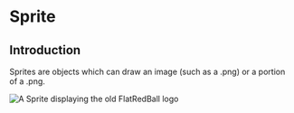 # Sprite

## Introduction

Sprites are objects which can draw an image (such as a .png) or a portion of a .png.

![A Sprite displaying the old FlatRedBall logo](../../.gitbook/assets/GumSpriteFrbLogo.png)

